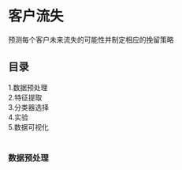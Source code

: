 # 客户流失
预测每个客户未来流失的可能性并制定相应的挽留策略
## 目录
1.数据预处理 <br>
2.特征提取 <br>
3.分类器选择 <br>
4.实验<br>
5.数据可视化<br>
<br>
### 数据预处理 <br>
